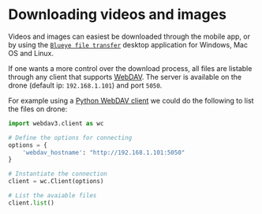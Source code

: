 # Downloading videos and images
Videos and images can easiest be downloaded through the mobile app, or by using the
[`Blueye file transfer`](https://www.blueyerobotics.com/Software/FileTransfer) desktop application
for Windows, Mac OS and Linux.

If one wants a more control over the download process, all files are listable through any client
that supports [WebDAV](https://en.wikipedia.org/wiki/WebDAV). The server is available on the drone
(default ip: `192.168.1.101`) and port `5050`.

For example using a
[Python WebDAV client](https://github.com/CloudPolis/webdav-client-python) we could do the following
to list the files on drone:

```python
import webdav3.client as wc

# Define the options for connecting
options = {
    'webdav_hostname': "http://192.168.1.101:5050"
}

# Instantiate the connection
client = wc.Client(options)

# List the avaiable files
client.list()
```

